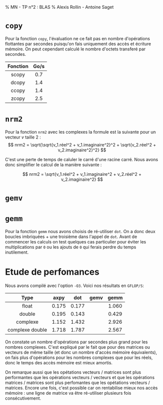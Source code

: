 % MN - TP n°2 : BLAS
% Alexis Rollin - Antoine Saget

# `copy`

Pour la fonction `copy`, l'évaluation ne ce fait pas en nombre d'opérations flottantes par secondes puisqu'on fais uniquement des accès et écriture mémoire. On peut cependant calculé le nombre d'octets transferé par secondes. 

| Fonction | Go/s  |
| :------: | :---: |
|  scopy   |  0.7  |
|  dcopy   |  1.4  |
|  ccopy   |  1.4  |
|  zcopy   |  2.5  |

# `nrm2`

Pour la fonction `nrm2` avec les complexes la formule est la suivante pour un vecteur $v$ taille 2 :
$$
nrm2 = \sqrt{\sqrt{v_1.réel^2 + v_1.imaginaire^2}^2 + \sqrt{v_2.réel^2 + v_2.imaginaire^2}^2}
$$

C'est une perte de temps de caluler le carré d'une racine carré. Nous avons donc simplifier le calcul de la manière suivante :

$$
nrm2 = \sqrt{v_1.réel^2 + v_1.imaginaire^2 + v_2.réel^2 + v_2.imaginaire^2}
$$

# `gemv`

# `gemm`

Pour la fonction `gemm` nous avons choisis de ré-utiliser `dot`. On a donc deux boucles imbriquées + une troisième dans l'appel de `dot`. Avant de commencer les calculs on test quelques cas particulier pour éviter les multiplications par `0` ou les ajouts de `0` qui ferais perdre du temps inutilement. 

# Etude de perfomances

Nous avons compilé avec l'option `-O3`. Voici nos résultats en `GFLOP/S`:

|      Type       | axpy  |  dot  | gemv  | gemm  |
| :-------------: | :---: | :---: | :---: | :---: |
|      float      | 0.175 | 0.177 |       | 1.060 |
|     double      | 0.195 | 0.143 |       | 0.429 |
|    complexe     | 1.152 | 1.432 |       | 2.926 |
| complexe double | 1.718 | 1.787 |       | 2.567 |

On constate un nombre d'opérations par secondes plus grand pour les nombres complexes. C'est expliqué par le fait que pour des matrices ou vecteurs de même taille (et donc un nombre d'accès mémoire équivalents), on fais plus d'opérations pour les nombres complexes que pour les réels, donc le temps des accès mémoire est mieux amortis.

On remarque aussi que les opétations vecteurs / matrices sont plus performantes que les opérations vecteurs / vecteurs et que les opérations matrices / matrices sont plus perfomantes que les opétations vecteurs / matrices. Encore une fois, c'est possible car on rentabilise mieux nos accès mémoire : une ligne de matrice va être ré-utiliser plusieurs fois consécutivement.  
